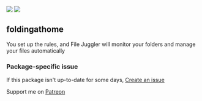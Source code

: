 [![](https://img.shields.io/chocolatey/v/filejuggler?color=green&label=filejuggler)](https://chocolatey.org/packages/filejuggler) [![](https://img.shields.io/chocolatey/dt/filejuggler)](https://chocolatey.org/packages/filejuggler)

## foldingathome
You set up the rules, and File Juggler will monitor your folders and manage your files automatically

### Package-specific issue
If this package isn't up-to-date for some days, [Create an issue](https://github.com/tunisiano187/Chocolatey-packages/issues/new/choose)

Support me on [Patreon](https://www.patreon.com/bePatron?u=39585820)
